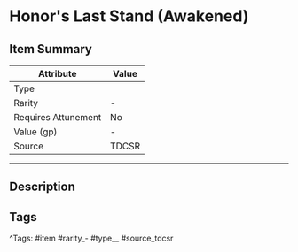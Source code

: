 # Honor's Last Stand (Awakened)

## Item Summary

| Attribute            | Value                        |
|----------------------|------------------------------|
| Type                 |   |
| Rarity               | -             |
| Requires Attunement  | No                |
| Value (gp)           | -    |
| Source               | TDCSR |

---

## Description



## Tags

^Tags: #item #rarity_- #type__ #source_tdcsr